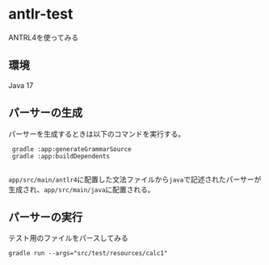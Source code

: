 # antlr-test

ANTRL4を使ってみる

## 環境

Java 17

## パーサーの生成

パーサーを生成するときは以下のコマンドを実行する。

```
 gradle :app:generateGrammarSource
 gradle :app:buildDependents
 
```

`app/src/main/antlr4`に配置した文法ファイルから`java`で記述されたパーサーが生成され、`app/src/main/java`に配置される。

## パーサーの実行

テスト用のファイルをパースしてみる

```
gradle run --args="src/test/resources/calc1"
```
